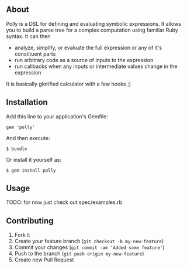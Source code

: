 ## About

Polly is a DSL for defining and evaluating symbolic expressions. It allows you
to build a parse tree for a complex computation using familiar Ruby syntax. It
can then 

* analyze, simplify, or evaluate the full expression or any of it's constituent parts
* run arbitrary code as a source of inputs to the expression
* run callbacks when any inputs or intermediate values change in the expression

It is basically glorified calculator with a few hooks ;)

## Installation

Add this line to your application's Gemfile:

    gem 'polly'

And then execute:

    $ bundle

Or install it yourself as:

    $ gem install polly


## Usage

TODO: for now just check out spec/examples.rb

## Contributing

1. Fork it
2. Create your feature branch (`git checkout -b my-new-feature`)
3. Commit your changes (`git commit -am 'Added some feature'`)
4. Push to the branch (`git push origin my-new-feature`)
5. Create new Pull Request
